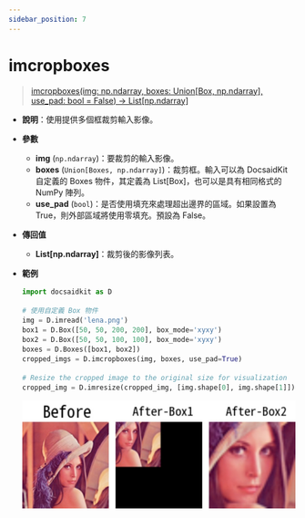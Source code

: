 ```yaml
---
sidebar_position: 7
---
```


# imcropboxes

>[imcropboxes(img: np.ndarray, boxes: Union[Box, np.ndarray], use_pad: bool = False) -> List[np.ndarray]](https://github.com/DocsaidLab/DocsaidKit/blob/012540eebaebb2718987dd3ec0f7dcf40f403caa/docsaidkit/vision/functionals.py#L325)

- **說明**：使用提供多個框裁剪輸入影像。

- **參數**

    - **img** (`np.ndarray`)：要裁剪的輸入影像。
    - **boxes** (`Union[Boxes, np.ndarray]`)：裁剪框。輸入可以為 DocsaidKit 自定義的 Boxes 物件，其定義為 List[Box]，也可以是具有相同格式的 NumPy 陣列。
    - **use_pad** (`bool`)：是否使用填充來處理超出邊界的區域。如果設置為 True，則外部區域將使用零填充。預設為 False。

- **傳回值**

    - **List[np.ndarray]**：裁剪後的影像列表。

- **範例**

    ```python
    import docsaidkit as D

    # 使用自定義 Box 物件
    img = D.imread('lena.png')
    box1 = D.Box([50, 50, 200, 200], box_mode='xyxy')
    box2 = D.Box([50, 50, 100, 100], box_mode='xyxy')
    boxes = D.Boxes([box1, box2])
    cropped_imgs = D.imcropboxes(img, boxes, use_pad=True)

    # Resize the cropped image to the original size for visualization
    cropped_img = D.imresize(cropped_img, [img.shape[0], img.shape[1]])
    ```

    ![imcropbox_boxes](./resource/test_imcropboxes.jpg)
